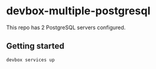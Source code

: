 # devbox-multiple-postgresql

This repo has 2 PostgreSQL servers configured.

## Getting started

```
devbox services up
```
